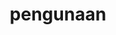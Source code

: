 ---
date:  ""
draft: false
title: "pengunaan"
short: "pengunaan"
thumb:
    image: "cover.jpg"
    anima: ""
    video: ""
layout: ""
weight: 10
lister: 5
format:
    media: "article"
    model: ""
    datum:
        data: ""
require:
    - prop: ""
      name: ""
      icon: ""
      desc: ""
metadata:
    index: false
    thumb: "cover.jpg"
    group: []
    author: ["null"]
description: "Implementasi css dalam mengubah visualisasi laman website"
---